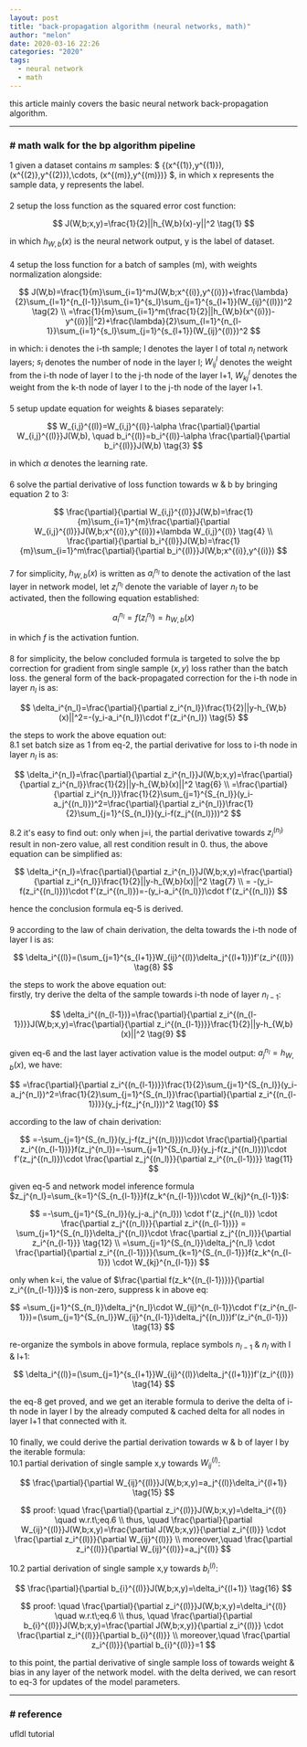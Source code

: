 ```yaml
---
layout: post
title: "back-propagation algorithm (neural networks, math)"
author: "melon"
date: 2020-03-16 22:26
categories: "2020"
tags:
  - neural network
  - math
---
```


this article mainly covers the basic neural network back-propagation algorithm.

<hr>

### # math walk for the bp algorithm pipeline
1 given a dataset contains $m$ samples:
$ \{(x^{(1)},y^{(1)}),(x^{(2)},y^{(2)}),\cdots, (x^{(m)},y^{(m)})\} $,
in which x represents the sample data, y represents the label.

<p style="margin-bottom: 20px;"></p>

2 setup the loss function as the squared error cost function:

$$
J(W,b;x,y)=\frac{1}{2}||h_{W,b}(x)-y||^2  \tag{1}
$$

in which $h_{W,b}(x)$ is the neural network output, y is the label of dataset.

<p style="margin-bottom: 20px;"></p>

4 setup the loss function for a batch of samples (m), with weights normalization alongside:

$$
J(W,b)=\frac{1}{m}\sum_{i=1}^mJ(W,b;x^{(i)},y^{(i)})+\frac{\lambda}{2}\sum_{l=1}^{n_{l-1}}\sum_{i=1}^{s_l}\sum_{j=1}^{s_{l+1}}(W_{ij}^{(l)})^2 \tag{2} \\
=\frac{1}{m}\sum_{i=1}^m(\frac{1}{2}||h_{W,b}(x^{(i)})-y^{(i)}||^2)+\frac{\lambda}{2}\sum_{l=1}^{n_{l-1}}\sum_{i=1}^{s_l}\sum_{j=1}^{s_{l+1}}(W_{ij}^{(l)})^2
$$

in which: i denotes the i-th sample; l denotes the layer l of total $n_l$ network layers;
$s_l$ denotes the number of node in the layer l; $W_{ij}^l$ denotes the weight from the
i-th node of layer l to the j-th node of the layer l+1, $W_{kj}^l$ denotes the weight
from the k-th node of layer l to the j-th node of the layer l+1.

<p style="margin-bottom: 20px;"></p>

5 setup update equation for weights & biases separately:  

$$
W_{i,j}^{(l)}=W_{i,j}^{(l)}-\alpha \frac{\partial}{\partial W_{i,j}^{(l)}}J(W,b), \quad  b_i^{(l)}=b_i^{(l)}-\alpha \frac{\partial}{\partial b_i^{(l)}}J(W,b) \tag{3}
$$

in which $\alpha$ denotes the learning rate.

<p style="margin-bottom: 20px;"></p>

6 solve the partial derivative of loss function towards w & b by bringing equation 2 to 3:

$$
\frac{\partial}{\partial W_{i,j}^{(l)}}J(W,b)=\frac{1}{m}\sum_{i=1}^{m}\frac{\partial}{\partial W_{i,j}^{(l)}}J(W,b;x^{(i)},y^{(i)})+\lambda W_{i,j}^{(l)} \tag{4} \\
\frac{\partial}{\partial b_i^{(l)}}J(W,b)=\frac{1}{m}\sum_{i=1}^m\frac{\partial}{\partial b_i^{(l)}}J(W,b;x^{(i)},y^{(i)})
$$

<p style="margin-bottom: 20px;"></p>

7 for simplicity, $h_{W,b}(x)$ is written as $a_i^{n_l}$ to denote the activation of the
last layer in network model, let $z_i^{n_l}$ denote the variable of layer $n_l$ to be activated,
then the following equation established:

$$
a_i^{n_l}=f(z_i^{n_l})=h_{W,b}(x) \tag{6}
$$

in which $f$ is the activation funtion.

<p style="margin-bottom: 20px;"></p>

8 for simplicity, the below concluded formula is targeted to solve the bp correction
for gradient from single sample $(x,y)$ loss rather than the batch loss.
the general form of the back-propagated correction for the i-th node in layer $n_l$ is as:

$$
\delta_i^{n_l}=\frac{\partial}{\partial z_i^{n_l}}\frac{1}{2}||y-h_{W,b}(x)||^2=-(y_i-a_i^{n_l})\cdot f'(z_i^{n_l}) \tag{5}
$$

the steps to work the above equation out:  
8.1 set batch size as 1 from eq-2, the partial derivative for loss to i-th node
in layer $n_l$ is as:

$$
\delta_i^{n_l}=\frac{\partial}{\partial z_i^{n_l}}J(W,b;x,y)=\frac{\partial}{\partial z_i^{n_l}}\frac{1}{2}||y-h_{W,b}(x)||^2 \tag{6} \\
=\frac{\partial}{\partial z_i^{n_l}}\frac{1}{2}\sum_{j=1}^{S_{n_l}}(y_i-a_j^{(n_l)})^2=\frac{\partial}{\partial z_i^{n_l}}\frac{1}{2}\sum_{j=1}^{S_{n_l}}(y_i-f(z_j^{(n_l)}))^2
$$

8.2 it's easy to find out: only when j=i, the partial derivative towards $z_i^{(n_l)}$
result in non-zero value, all rest condition result in 0.
thus, the above equation can be simplified as:

$$
\delta_i^{n_l}=\frac{\partial}{\partial z_i^{n_l}}J(W,b;x,y)=\frac{\partial}{\partial z_i^{n_l}}\frac{1}{2}||y-h_{W,b}(x)||^2 \tag{7} \\
= -(y_i-f(z_i^{(n_l)}))\cdot f'(z_i^{(n_l)})=-(y_i-a_i^{(n_l)})\cdot f'(z_i^{(n_l)})
$$

hence the conclusion formula eq-5 is derived.

<p style="margin-bottom: 20px;"></p>

9 according to the law of chain derivation, the delta towards the i-th node of layer l is as:

$$
\delta_i^{(l)}=(\sum_{j=1}^{s_{l+1}}W_{ij}^{(l)}\delta_j^{(l+1)})f'(z_i^{(l)}) \tag{8}
$$

the steps to work the above equation out:  
firstly, try derive the delta of the sample towards i-th node of layer $n_{l-1}$:

$$
\delta_i^{(n_{l-1})}=\frac{\partial}{\partial z_i^{(n_{l-1})}}J(W,b;x,y)=\frac{\partial}{\partial z_i^{(n_{l-1})}}\frac{1}{2}||y-h_{W,b}(x)||^2 \tag{9} 
$$

given eq-6 and the last layer activation value is the model output: $a_j^{n_l}=h_{W,b}(x)$, we have:

$$
=\frac{\partial}{\partial z_i^{(n_{l-1})}}\frac{1}{2}\sum_{j=1}^{S_{n_l}}(y_i-a_j^{n_l})^2=\frac{1}{2}\sum_{j=1}^{S_{n_l}}\frac{\partial}{\partial z_i^{(n_{l-1})}}(y_j-f(z_j^{n_l}))^2 \tag{10}
$$

according to the law of chain derivation:

$$
=-\sum_{j=1}^{S_{n_l}}(y_j-f(z_j^{(n_l)}))\cdot \frac{\partial}{\partial z_i^{(n_{l-1})}}f(z_j^{n_l})=-\sum_{j=1}^{S_{n_l}}(y_j-f(z_j^{(n_l)}))\cdot f'(z_j^{(n_l)})\cdot \frac{\partial z_j^{(n_l)}}{\partial z_i^{(n_{l-1})}} \tag{11}
$$

given eq-5 and network model inference formula $z_j^{n_l}=\sum_{k=1}^{S_{n_{l-1}}}f(z_k^{n_{l-1}})\cdot W_{kj}^{n_{l-1}}$:

$$
=-\sum_{j=1}^{S_{n_l}}(y_j-a_j^{n_l})) \cdot f'(z_j^{(n_l)}) \cdot \frac{\partial z_j^{(n_l)}}{\partial z_i^{(n_{l-1})}} = \sum_{j=1}^{S_{n_l}}\delta_j^{(n_l)}\cdot \frac{\partial z_j^{(n_l)}}{\partial z_i^{n_{l-1}}} \tag{12} \\
=\sum_{j=1}^{S_{n_l}}\delta_j^{n_l} \cdot \frac{\partial}{\partial z_i^{(n_{l-1})}}(\sum_{k=1}^{S_{n_{l-1}}}f(z_k^{n_{l-1}}) \cdot W_{kj}^{n_{l-1}})
$$

only when k=i, the value of $\frac{\partial f(z_k^{(n_{l-1})})}{\partial z_i^{(n_{l-1})}}$ is non-zero, suppress k in above eq:

$$
=\sum_{j=1}^{S_{n_l}}\delta_j^{n_l}\cdot W_{ij}^{n_{l-1}}\cdot f'(z_i^{n_{l-1}})=(\sum_{j=1}^{S_{n_l}}W_{ij}^{n_{l-1}}\delta_j^{(n_l)})f'(z_i^{n_{l-1}}) \tag{13}
$$

re-organize the symbols in above formula, replace symbols $n_{l-1}$ & $n_l$ with l & l+1:

$$
\delta_i^{(l)}=(\sum_{j=1}^{s_{l+1}}W_{ij}^{(l)}\delta_j^{(l+1)})f'(z_i^{(l)}) \tag{14}
$$

the eq-8 get proved, and we get an iterable formula to derive the delta
of i-th node in layer l by the already computed & cached delta for all nodes in layer l+1
that connected with it.

<p style="margin-bottom: 20px;"></p>

10 finally, we could derive the partial derivation towards w & b of layer l by
the iterable formula:  
10.1 partial derivation of single sample x,y towards $W_{ij}^{(l)}$:

$$
\frac{\partial}{\partial W_{ij}^{(l)}}J(W,b;x,y)=a_j^{(l)}\delta_i^{(l+1)}  \tag{15}
$$

$$
proof:   \quad \frac{\partial}{\partial z_i^{(l)}}J(W,b;x,y)=\delta_i^{(l)} \quad w.r.t\;eq.6 \\
thus,    \quad \frac{\partial}{\partial W_{ij}^{(l)}}J(W,b;x,y)=\frac{\partial J(W,b;x,y)}{\partial z_i^{(l)}} \cdot \frac{\partial z_i^{(l)}}{\partial W_{ij}^{(l)}} \\
moreover,\quad \frac{\partial z_i^{(l)}}{\partial W_{ij}^{(l)}}=a_j^{(l)}
$$

10.2 partial derivation of single sample x,y towards $b_{i}^{(l)}$:

$$
\frac{\partial}{\partial b_{i}^{(l)}}J(W,b;x,y)=\delta_i^{(l+1)}  \tag{16}
$$

$$
proof:   \quad \frac{\partial}{\partial z_i^{(l)}}J(W,b;x,y)=\delta_i^{(l)} \quad w.r.t\;eq.6 \\
thus,    \quad \frac{\partial}{\partial b_{i}^{(l)}}J(W,b;x,y)=\frac{\partial J(W,b;x,y)}{\partial z_i^{(l)}} \cdot \frac{\partial z_i^{(l)}}{\partial b_{i}^{(l)}} \\
moreover,\quad \frac{\partial z_i^{(l)}}{\partial b_{i}^{(l)}}=1
$$

to this point, the partial derivative of single sample loss of towards weight & bias in
any layer of the network model. with the delta derived, we can resort to eq-3 for updates
of the model parameters.

<hr>

### # reference
ufldl tutorial
